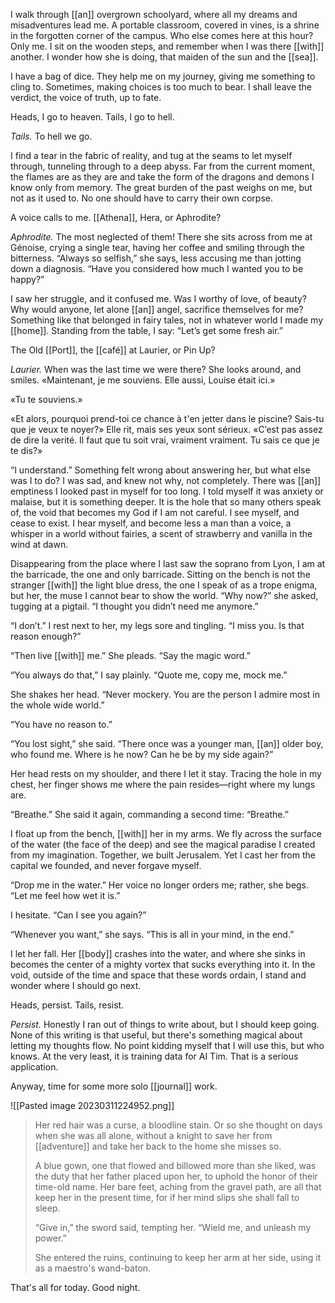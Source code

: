 I walk through [[an]] overgrown schoolyard, where all my dreams and misadventures lead me. A portable classroom, covered in vines, is a shrine in the forgotten corner of the campus. Who else comes here at this hour? Only me. I sit on the wooden steps, and remember when I was there [[with]] another. I wonder how she is doing, that maiden of the sun and the [[sea]].

I have a bag of dice. They help me on my journey, giving me something to cling to. Sometimes, making choices is too much to bear. I shall leave the verdict, the voice of truth, up to fate.

Heads, I go to heaven. Tails, I go to hell.

*Tails.* To hell we go.

I find a tear in the fabric of reality, and tug at the seams to let myself through, tunneling through to a deep abyss. Far from the current moment, the flames are as they are and take the form of the dragons and demons I know only from memory. The great burden of the past weighs on me, but not as it used to. No one should have to carry their own corpse.

A voice calls to me. [[Athena]], Hera, or Aphrodite?

*Aphrodite.* The most neglected of them! There she sits across from me at Génoise, crying a single tear, having her coffee and smiling through the bitterness. “Always so selfish,” she says, less accusing me than jotting down a diagnosis. “Have you considered how much I wanted you to be happy?”

I saw her struggle, and it confused me. Was I worthy of love, of beauty? Why would anyone, let alone [[an]] angel, sacrifice themselves for me? Something like that belonged in fairy tales, not in whatever world I made my [[home]]. Standing from the table, I say: “Let’s get some fresh air.”

The Old [[Port]], the [[café]] at Laurier, or Pin Up?

*Laurier.* When was the last time we were there? She looks around, and smiles. «Maintenant, je me souviens. Elle aussi, Louise était ici.»

«Tu te souviens.»

«Et alors, pourquoi prend-toi ce chance à t'en jetter dans le piscine? Sais-tu que je veux te noyer?» Elle rit, mais ses yeux sont sérieux. «C’est pas assez de dire la verité. Il faut que tu soit vrai, vraiment vraiment. Tu sais ce que je te dis?»

“I understand.” Something felt wrong about answering her, but what else was I to do? I was sad, and knew not why, not completely. There was [[an]] emptiness I looked past in myself for too long. I told myself it was anxiety or malaise, but it is something deeper. It is the hole that so many others speak of, the void that becomes my God if I am not careful. I see myself, and cease to exist. I hear myself, and become less a man than a voice, a whisper in a world without fairies, a scent of strawberry and vanilla in the wind at dawn.

Disappearing from the place where I last saw the soprano from Lyon, I am at the barricade, the one and only barricade. Sitting on the bench is not the stranger [[with]] the light blue dress, the one I speak of as a trope enigma, but her, the muse I cannot bear to show the world. “Why now?” she asked, tugging at a pigtail. “I thought you didn’t need me anymore.”

“I don’t.” I rest next to her, my legs sore and tingling. “I miss you. Is that reason enough?”

“Then live [[with]] me.” She pleads. “Say the magic word.”

“You always do that,” I say plainly. “Quote me, copy me, mock me.”

She shakes her head. “Never mockery. You are the person I admire most in the whole wide world.”

“You have no reason to.”

“You lost sight,” she said. “There once was a younger man, [[an]] older boy, who found me. Where is he now? Can he be by my side again?”

Her head rests on my shoulder, and there I let it stay. Tracing the hole in my chest, her finger shows me where the pain resides—right where my lungs are.

“Breathe.” She said it again, commanding a second time: “Breathe.”

I float up from the bench, [[with]] her in my arms. We fly across the surface of the water (the face of the deep) and see the magical paradise I created from my imagination. Together, we built Jerusalem. Yet I cast her from the capital we founded, and never forgave myself.

“Drop me in the water.” Her voice no longer orders me; rather, she begs. “Let me feel how wet it is.”

I hesitate. “Can I see you again?”

“Whenever you want,” she says. “This is all in your mind, in the end.”

I let her fall. Her [[body]] crashes into the water, and where she sinks in becomes the center of a mighty vortex that sucks everything into it. In the void, outside of the time and space that these words ordain, I stand and wonder where I should go next.

Heads, persist. Tails, resist.

*Persist.* Honestly I ran out of things to write about, but I should keep going. None of this writing is that useful, but there's something magical about letting my thoughts flow. No point kidding myself that I will use this, but who knows. At the very least, it is training data for AI Tim. That is a serious application.

Anyway, time for some more solo [[journal]] work.

![[Pasted image 20230311224952.png]]

>Her red hair was a curse, a bloodline stain. Or so she thought on days when she was all alone, without a knight to save her from [[adventure]] and take her back to the home she misses so.
>
>A blue gown, one that flowed and billowed more than she liked, was the duty that her father placed upon her, to uphold the honor of their time-old name. Her bare feet, aching from the gravel path, are all that keep her in the present time, for if her mind slips she shall fall to sleep.
>
>“Give in,” the sword said, tempting her. “Wield me, and unleash my power.”
>
>She entered the ruins, continuing to keep her arm at her side, using it as a maestro's wand-baton.

That's all for today. Good night.